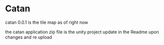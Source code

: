 # Catan

catan 0.0.1 is the tile map as of right now

the catan application zip file is the unity project update in the Readme upon changes and re upload 
